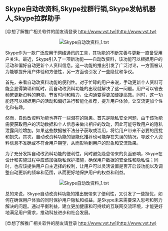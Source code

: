 ## **Skype自动改资料,Skype拉群行销,Skype发帖机器人,Skype拉群助手**

[😍想了解推广相关软件的朋友请登录 http://www.vst.tw](http://www.vst.tw)

 <center><img src="https://vst.tw/MP4/tuiguang/png/5.png" alt="Skype自动改资料_1.txt"></center>

Skype作为一款广泛应用于网络通讯的工具，其功能的不断完善与更新一直备受用户关注。最近，Skype引入了一项新功能——自动改资料，该功能可以根据用户的活动和偏好自动更新个人资料信息。这一功能的推出引发了广泛讨论，一方面被认为能够提升用户体验和方便性，另一方面也引发了一些隐忧和争议。

首先，来看自动改资料功能的便利性。对于忙碌的用户来说，手动更新个人资料可能会显得繁琐和耗时，而自动改资料功能的出现就解决了这一问题。用户可以省去频繁更新资料的麻烦，节省时间和精力，让沟通变得更加便捷高效。同时，这一功能还可以根据用户的活动和偏好进行智能化推荐，提升用户体验，让交流更加个性化和有趣。

然而，自动改资料功能也存在一些潜在的隐患。首先是隐私安全问题，由于该功能需要获取用户的活动数据和个人信息来做出相应的改动，因此可能导致用户的隐私泄露风险增加。如果这些数据被不法分子获取或滥用，将给用户带来不必要的困扰和损失。其次，自动改资料功能的智能化推荐也可能存在失误的情况，导致个人资料信息不准确或不符合用户期望，从而影响到用户的形象和交流效果。

为了充分发挥自动改资料功能的便利性，同时避免隐患带来的负面影响，Skype在设计和实施过程中应该加强隐私保护措施，确保用户数据的安全性和隐私性；同时，也应该提供用户自主选择的权利，让用户可以灵活设置是否开启该功能以及调整自动更新的频率和范围，从而更好地保护用户的权益和利益。

 <center><img src="https://vst.tw/MP4/tuiguang/png/5.png" alt="Skype自动改资料_1.txt"></center>

总的来说，Skype自动改资料功能的推出既带来了便利性，又引发了一些担忧，如何在确保用户体验的同时保护用户隐私和权益，是Skype未来需要深入思考和努力解决的问题。通过平衡利益，建立更加健康和可持续的互联网交流环境，才能更好地满足用户需求，推动科技进步和社会发展。

[😍想了解推广相关软件的朋友请登录 http://www.vst.tw](http://www.vst.tw)



